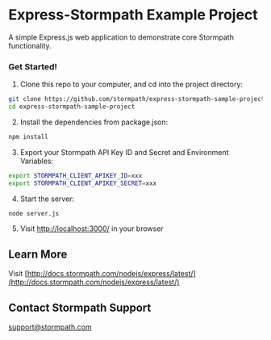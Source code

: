 # Express-Stormpath Example Project
A simple Express.js web application to demonstrate core Stormpath functionality.

### Get Started!

1. Clone this repo to your computer, and cd into the project directory:

  ```bash
  git clone https://github.com/stormpath/express-stormpath-sample-project.git
  cd express-stormpath-sample-project
  ```

2. Install the dependencies from package.json:

  ```bash
  npm install
  ```

3. Export your Stormpath API Key ID and Secret and Environment Variables:

  ```bash
  export STORMPATH_CLIENT_APIKEY_ID=xxx
  export STORMPATH_CLIENT_APIKEY_SECRET=xxx
  ```

4. Start the server:

  ```bash
  node server.js
  ```

5. Visit [http://localhost:3000/](http://localhost:3000/) in your browser

## Learn More
Visit [http://docs.stormpath.com/nodejs/express/latest/](http://docs.stormpath.com/nodejs/express/latest/)

## Contact Stormpath Support
[support@stormpath.com](mailto:support@stormpath.com)